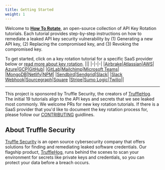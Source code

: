 ```yaml
---
title: Getting Started
weight: 1
---
```


Welcome to [**How To Rotate**](https://github.com/trufflesecurity/how-to-rotate), an open-source collection of API Key Rotation tutorials. Each tutorial provides step-by-step instructions on how to remediate a leaked API key security vulnerability by (1) Generating a new API key, (2) Replacing the compromised key, and (3) Revoking the compromised key.

To get started, click on a key rotation tutorial for a specific SaaS provider below or [read more about key rotation](/docs/introduction/key-rotation-101).
|||
|-|-|-|
|[Airbrake](/docs/tutorials/airbrake)|[Atlassian](/docs/tutorials/atlassian)|[AWS](/docs/tutorials/aws)|
[Azure](/docs/tutorials/azure)|[GCP](/docs/tutorials/gcp)|[GitHub](/docs/tutorials/github)|
|[GitLab](/docs/tutorials/gitlab)|[Mailchimp](/docs/tutorials/mailchimp)|[Microsoft Teams](/docs/tutorials/ms)|
|[MongoDB](/docs/tutorials/mongo)|[Netlify](/docs/tutorials/netlify)|[NPM](/docs/tutorials/npm)|
|[Sendbird](/docs/tutorials/sendbird)|[Sendgrid](/docs/tutorials/sendgrid)|[Slack](/docs/tutorials/slack)|
|[Slack Webhook](/docs/tutorials/slack-webhook)|[Sourcegraph](/docs/tutorials/sourcegraph)|[Square](/docs/tutorials/square)
|[Stripe](/docs/tutorials/stripe)|[Sumo Logic](/docs/tutorials/sumologic)|[Twilio](/docs/tutorials/twilio)||

---

This project is sponsored by Truffle Security, the creators of [TruffleHog](https://github.com/trufflesecurity/trufflehog). The initial 19 tutorials align to the API keys and secrets that we see leaked most commonly. We welcome PRs for new key rotation tutorials. If there is a SaaS provider that you'd like to document the key rotation process for, please follow our [CONTRIBUTING](https://github.com/trufflesecurity/how-to-rotate/blob/main/CONTRIBUTING.md) guidlines.

## About Truffle Security

[Truffle Security](https://trufflesecurity.com) is an open source cybersecurity company that offers solutions for finding and remediating leaked software credentials. Our flagship product, [TruffleHog](https://github.com/trufflesecurity/trufflehog), runs behind the scenes to scan your environment for secrets like private keys and credentials, so you can protect your data before a breach occurs.
